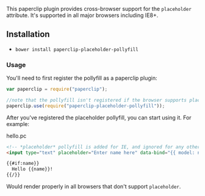 This paperclip plugin provides cross-browser support for the `placeholder` attribute. It's supported in all major browsers including IE8+.

## Installation

- `bower install paperclip-placeholder-pollyfill`

### Usage

You'll need to first register the pollyfill as a paperclip plugin:

```javascript
var paperclip = require("paperclip");

//note that the pollyfill isn't registered if the browser supports placeholder.
paperclip.use(require("paperclip-placeholder-pollyfill"));
```


After you've registered the placeholder pollyfill, you can start using it. For example:

hello.pc

```html
<!-- *placeholder* pollyfill is added for IE, and ignored for any other browser that supports it-->
<input type="text" placeholder="Enter name here" data-bind="{{ model: name }}" /> 

{{#if:name}}
  Hello {{name}}!
{{/}}
```

Would render properly in all browsers that don't support `placeholder`.
